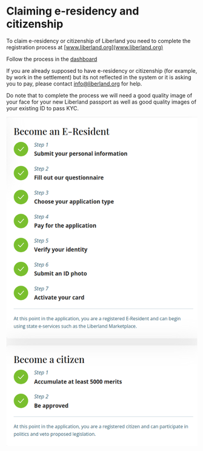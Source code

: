 # Claiming e-residency and citizenship

To claim e-residency or citizenship of Liberland you need to complete the registration process at [www.liberland.org](www.liberland.org)

Follow the process in the [dashboard](https://liberland.org/dashboard)

If you are already supposed to have e-residency or citizenship (for example, by work in the settlement) 
but its not reflected in the system or it is asking you to pay, please contact info@liberland.org for help.

Do note that to complete the process we will need a good quality image of your face for your new Liberland passport
as well as good quality images of your existing ID to pass KYC.

![Residency dashboard](../media/residency-dashboard.png)
